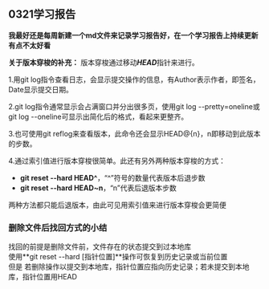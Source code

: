 ## 0321学习报告

**我最好还是每周新建一个md文件来记录学习报告好，在一个学习报告上持续更新有点不太好看**  

**关于版本穿梭的补充：** 版本穿梭通过移动***HEAD***指针来进行。  

1.用git log指令查看日志，会显示提交操作的信息，有Author表示作者，即签名，Date显示提交日期。  

2.git log指令通常显示会占满窗口并分出很多页，使用git log --pretty=oneline或git log --oneline可显示出简化后的格式，看起来更整齐。  

3.也可使用git reflog来查看版本，此命令还会显示HEAD@{n}，n即移动到此版本的步数。  

4.通过索引值进行版本穿梭很简单。此还有另外两种版本穿梭的方式：  

+ **git reset --hard HEAD^**，“^”符号的数量代表版本后退步数  
+ **git reset --hard HEAD~n**，“n”代表后退版本步数  

两种方法都只能后退版本，由此可见用索引值来进行版本穿梭会更简便

### 删除文件后找回方式的小结  
找回的前提是删除文件前，文件存在的状态提交到过本地库  
使用**git reset --hard [指针位置]**操作可恢复到历史记录或当前位置  
但是 若删除操作以提交到本地库，指针位置应指向历史记录；若未提交到本地库，指针位置用HEAD
